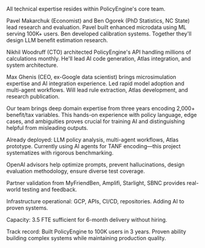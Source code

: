 All technical expertise resides within PolicyEngine's core team.

Pavel Makarchuk (Economist) and Ben Ogorek (PhD Statistics, NC State) lead research and evaluation. Pavel built enhanced microdata using ML serving 100K+ users. Ben developed calibration systems. Together they'll design LLM benefit estimation research.

Nikhil Woodruff (CTO) architected PolicyEngine's API handling millions of calculations monthly. He'll lead AI code generation, Atlas integration, and system architecture.

Max Ghenis (CEO, ex-Google data scientist) brings microsimulation expertise and AI integration experience. Led rapid model adoption and multi-agent workflows. Will lead rule extraction, Atlas development, and research publication.

Our team brings deep domain expertise from three years encoding 2,000+ benefit/tax variables. This hands-on experience with policy language, edge cases, and ambiguities proves crucial for training AI and distinguishing helpful from misleading outputs.

Already deployed: LLM policy analysis, multi-agent workflows, Atlas prototype. Currently using AI agents for TANF encoding—this project systematizes with rigorous benchmarking.

OpenAI advisors help optimize prompts, prevent hallucinations, design evaluation methodology, ensure diverse test coverage.

Partner validation from MyFriendBen, Amplifi, Starlight, SBNC provides real-world testing and feedback.

Infrastructure operational: GCP, APIs, CI/CD, repositories. Adding AI to proven systems.

Capacity: 3.5 FTE sufficient for 6-month delivery without hiring.

Track record: Built PolicyEngine to 100K users in 3 years. Proven ability building complex systems while maintaining production quality.